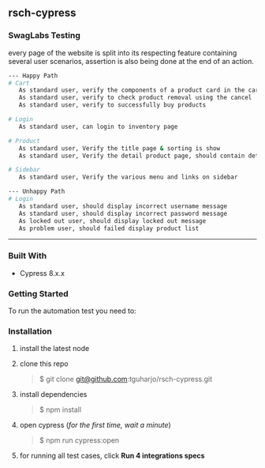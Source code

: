 ## rsch-cypress

### SwagLabs Testing
every page of the website is split into its respecting feature containing several user scenarios, assertion is also being done at the end of an action.


```bash
--- Happy Path
# Cart
   As standard user, verify the components of a product card in the cart
   As standard user, verify to check product removal using the cancel
   As standard user, verify to successfully buy products

# Login
   As standard user, can login to inventory page

# Product
   As standard user, Verify the title page & sorting is show
   As standard user, Verify the detail product page, should contain details name, desc & price

# Sidebar
   As standard user, Verify the various menu and links on sidebar

--- Unhappy Path
# Login
   As standard user, should display incorrect username message
   As standard user, should display incorrect password message
   As locked out user, should display locked out message
   As problem user, should failed display product list

```

***

### Built With
* Cypress 8.x.x


### Getting Started

To run the automation test you need to:

### Installation
1. install the latest node
2. clone this repo
   > $ git clone git@github.com:tguharjo/rsch-cypress.git

3. install dependencies
   >  $ npm install

4. open cypress (*for the first time, wait a minute*)
   > $ npm run cypress:open

5. for running all test cases, click **Run 4 integrations specs**

